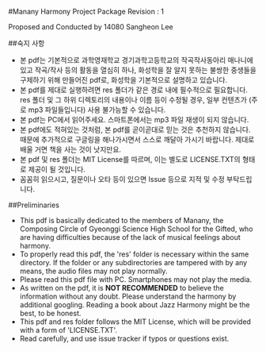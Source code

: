 #Manany Harmony Project
Package Revision : 1

Proposed and Conducted by 14080 Sangheon Lee

##숙지 사항
- 본 pdf는 기본적으로 과학영재학교 경기과학고등학교의 작곡작사동아리 매나니에 있고 작곡/작사 등의 활동을 열심히 하나, 화성학을 잘 알지 못하는 불쌍한 중생들을 구제하기 위해 만들어진 pdf로, 화성학을 기본적으로 설명하고 있습니다.
- 본 pdf를 제대로 실행하려면 res 폴더가 같은 경로 내에 필수적으로 필요합니다. res 폴더 및 그 하위 디렉토리의 내용이나 이름 등이 수정될 경우, 일부 컨텐츠가 (주로 mp3 파일들입니다) 사용 불가능할 수 있습니다.
- 본 pdf는 PC에서 읽어주세요. 스마트폰에서는 mp3 파일 재생이 되지 않습니다.
- 본 pdf에도 적혀있는 것처럼, 본 pdf를 곧이곧대로 믿는 것은 추천하지 않습니다. 때문에 추가적으로 구글링을 해나가시면서 스스로 깨달아 가시기 바랍니다. 제대로 배울 거면 책을 사는 것이 낫지만요.
- 본 pdf 및 res 폴더는 MIT License를 따르며, 이는 별도로 LICENSE.TXT의 형태로 제공이 될 것입니다.
- 꼼꼼히 읽으시고, 질문이나 오타 등이 있으면 Issue 등으로 지적 및 수정 부탁드립니다.

##Preliminaries
- This pdf is basically dedicated to the members of Manany, the Composing Circle of Gyeonggi Science High School for the Gifted, who are having difficulties because of the lack of musical feelings about harmony.
- To properly read this pdf, the 'res' folder is necessary within the same directory. If the folder or any subdirectories are tampered with by any means, the audio files may not play normally.
- Please read this pdf file with PC. Smartphones may not play the media.
- As written on the pdf, it is **NOT RECOMMENDED** to believe the information without any doubt. Please understand the harmony by additional googling. Reading a book about Jazz Harmony might be the best, to be honest.
- This pdf and res folder follows the MIT License, which will be provided with a form of 'LICENSE.TXT'.
- Read carefully, and use issue tracker if typos or questions exist.
